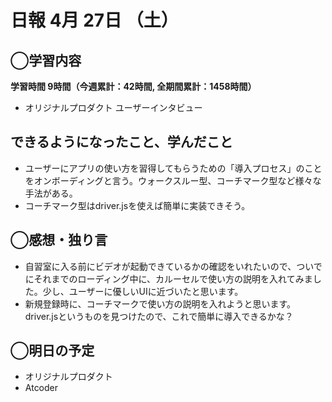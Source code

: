 # 日報  4月 27日 （土）

## ◯学習内容

**学習時間  9時間（今週累計：42時間, 全期間累計：1458時間）**

- オリジナルプロダクト ユーザーインタビュー

## できるようになったこと、学んだこと

- ユーザーにアプリの使い方を習得してもらうための「導入プロセス」のことをオンボーディングと言う。ウォークスルー型、コーチマーク型など様々な手法がある。
- コーチマーク型はdriver.jsを使えば簡単に実装できそう。

## ◯感想・独り言

- 自習室に入る前にビデオが起動できているかの確認をいれたいので、ついでにそれまでのローディング中に、カルーセルで使い方の説明を入れてみました。少し、ユーザーに優しいUIに近づいたと思います。
- 新規登録時に、コーチマークで使い方の説明を入れようと思います。driver.jsというものを見つけたので、これで簡単に導入できるかな？

## ◯明日の予定

- オリジナルプロダクト
- Atcoder

